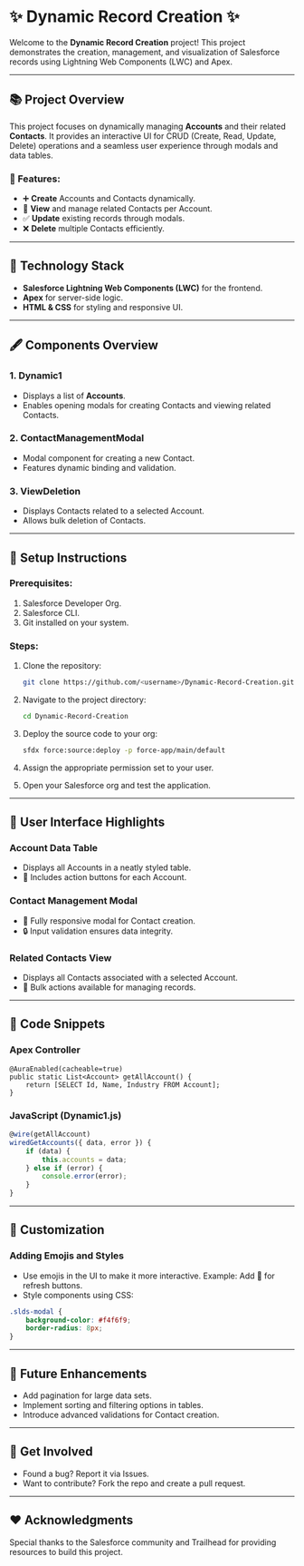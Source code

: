 # ✨ Dynamic Record Creation ✨

Welcome to the **Dynamic Record Creation** project! This project demonstrates the creation, management, and visualization of Salesforce records using Lightning Web Components (LWC) and Apex.

---

## 📚 Project Overview
This project focuses on dynamically managing **Accounts** and their related **Contacts**. It provides an interactive UI for CRUD (Create, Read, Update, Delete) operations and a seamless user experience through modals and data tables.

### 🔧 Features:
- ➕ **Create** Accounts and Contacts dynamically.
- 🔀 **View** and manage related Contacts per Account.
- ✅ **Update** existing records through modals.
- ❌ **Delete** multiple Contacts efficiently.

---

## 🔨 Technology Stack
- **Salesforce Lightning Web Components (LWC)** for the frontend.
- **Apex** for server-side logic.
- **HTML & CSS** for styling and responsive UI.

---

## 🖋️ Components Overview

### 1. **Dynamic1**
- Displays a list of **Accounts**.
- Enables opening modals for creating Contacts and viewing related Contacts.

### 2. **ContactManagementModal**
- Modal component for creating a new Contact.
- Features dynamic binding and validation.

### 3. **ViewDeletion**
- Displays Contacts related to a selected Account.
- Allows bulk deletion of Contacts.

---

## 🔧 Setup Instructions

### Prerequisites:
1. Salesforce Developer Org.
2. Salesforce CLI.
3. Git installed on your system.

### Steps:
1. Clone the repository:
   ```bash
   git clone https://github.com/<username>/Dynamic-Record-Creation.git
   ```

2. Navigate to the project directory:
   ```bash
   cd Dynamic-Record-Creation
   ```

3. Deploy the source code to your org:
   ```bash
   sfdx force:source:deploy -p force-app/main/default
   ```

4. Assign the appropriate permission set to your user.

5. Open your Salesforce org and test the application.

---

## 🎨 User Interface Highlights

### Account Data Table
- Displays all Accounts in a neatly styled table.
- 📄 Includes action buttons for each Account.

### Contact Management Modal
- 🏢 Fully responsive modal for Contact creation.
- 🔒 Input validation ensures data integrity.

### Related Contacts View
- Displays all Contacts associated with a selected Account.
- 🔄 Bulk actions available for managing records.

---

## 🔧 Code Snippets

### Apex Controller
```apex
@AuraEnabled(cacheable=true)
public static List<Account> getAllAccount() {
    return [SELECT Id, Name, Industry FROM Account];
}
```

### JavaScript (Dynamic1.js)
```javascript
@wire(getAllAccount)
wiredGetAccounts({ data, error }) {
    if (data) {
        this.accounts = data;
    } else if (error) {
        console.error(error);
    }
}
```

---

## 🔧 Customization
### Adding Emojis and Styles
- Use emojis in the UI to make it more interactive. Example: Add 🔄 for refresh buttons.
- Style components using CSS:
```css
.slds-modal {
    background-color: #f4f6f9;
    border-radius: 8px;
}
```

---

## 🔧 Future Enhancements
- Add pagination for large data sets.
- Implement sorting and filtering options in tables.
- Introduce advanced validations for Contact creation.

---

## 🚀 Get Involved
- Found a bug? Report it via Issues.
- Want to contribute? Fork the repo and create a pull request.

---

## ❤️ Acknowledgments
Special thanks to the Salesforce community and Trailhead for providing resources to build this project.


